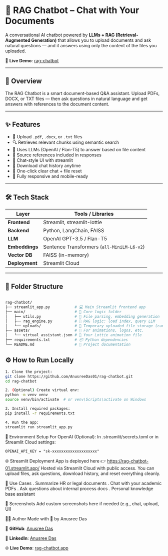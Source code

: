 # 🤖 RAG Chatbot – Chat with Your Documents

A conversational AI chatbot powered by **LLMs + RAG (Retrieval-Augmented Generation)** that allows you to upload documents and ask natural questions — and it answers using only the content of the files you uploaded.

🚀 **Live Demo**: [rag-chatbot](https://rag-chatbot-01.streamlit.app/)

---

## 📌 Overview

The RAG Chatbot is a smart document-based Q&A assistant. Upload PDFs, DOCX, or TXT files — then ask questions in natural language and get answers with references to the document content.

---

## ✨ Features

- 📁 Upload `.pdf`, `.docx`, or `.txt` files
- 🔍 Retrieves relevant chunks using semantic search
- 🧠 Uses LLMs (OpenAI / Flan-T5) to answer based on file content
- 📎 Source references included in responses
- 💬 Chat-style UI with streamlit
- 💾 Download chat history anytime
- 🧹 One-click clear chat + file reset
- 📱 Fully responsive and mobile-ready

---

## 🛠️ Tech Stack

| Layer        | Tools / Libraries |
|--------------|-------------------|
| **Frontend** | Streamlit, streamlit-lottie |
| **Backend**  | Python, LangChain, FAISS |
| **LLM**      | OpenAI GPT-3.5 / Flan-T5 |
| **Embeddings** | Sentence Transformers (`all-MiniLM-L6-v2`) |
| **Vector DB** | FAISS (in-memory) |
| **Deployment** | Streamlit Cloud |

---

## 📂 Folder Structure

```bash

rag-chatbot/
├── streamlit_app.py           # 💻 Main Streamlit frontend app
├── main/                      # 🧠 Core logic folder
│   ├── utils.py               # 📄 File parsing, embedding generation
│   ├── rag_engine.py          # 🧩 RAG logic: load index, query LLM
│   └── uploads/               # 📁 Temporary uploaded file storage (can be empty)
├── assets/                    # 🎨 For animations, logos, etc.
│   └── virtual_assistant.json # 🤖 Your Lottie animation file
├── requirements.txt           # 📦 Python dependencies
└── README.md                  # 📘 Project documentation


```

## ⚙️ How to Run Locally

```bash
1. Clone the project:
git clone https://github.com/AnusreeDas01/rag-chatbot.git
cd rag-chatbot

2. (Optional) Create virtual env:
python -m venv venv
source venv/bin/activate  # or venv\Scripts\activate on Windows

3. Install required packages:
pip install -r requirements.txt

4. Run the app:
streamlit run streamlit_app.py
```

🔐 Environment Setup
For OpenAI (Optional):
In .streamlit/secrets.toml or in Streamlit Cloud settings:
```
OPENAI_API_KEY = "sk-xxxxxxxxxxxxxxxxxxxx"
```

🌐 Streamlit Deployment
App is deployed here 👉 https://rag-chatbot-01.streamlit.app/
Hosted via Streamlit Cloud with public access. You can upload files, ask questions, download history, and reset everything cleanly.

🧠 Use Cases
. Summarize HR or legal documents
. Chat with your academic PDFs
. Ask questions about internal process docs
. Personal knowledge base assistant

📸 Screenshots
Add custom screenshots here if needed (e.g., chat, upload, UI)

👩‍💻 Author
Made with 💜 by Anusree Das

🔗 **GitHub**: [Anusree Das](https://github.com/AnusreeDas01)

💼 **LinkedIn**: [Anusree Das](https://www.linkedin.com/in/anusree-das-01)

🌐 **Live Demo**: [rag-chatbot.app](https://rag-chatbot-01.streamlit.app/)


